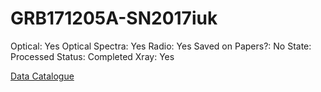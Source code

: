# GRB171205A-SN2017iuk

Optical: Yes
Optical Spectra: Yes
Radio: Yes
Saved on Papers?: No
State: Processed
Status: Completed
Xray: Yes

[Data Catalogue](GRB171205A-SN2017iuk%20a40dc2a71440411d8d2ea3cd321c35e3/Data%20Catalogue%20c7c7b308715b4de0895dd706adcfb289.csv)